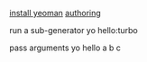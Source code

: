 [install yeoman](http://yeoman.io/learning/index.html)
[authoring](http://yeoman.io/authoring/index.html)

run a sub-generator
    yo hello:turbo

pass arguments
    yo hello a b c
    